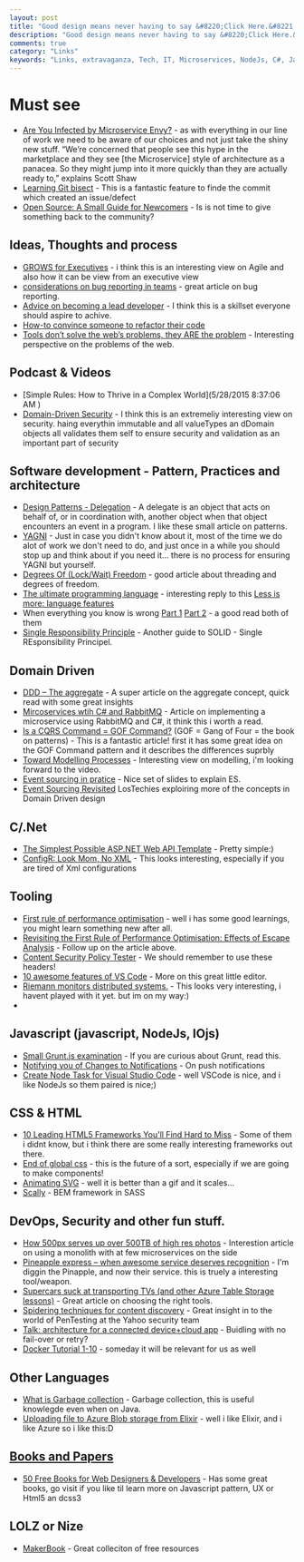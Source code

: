 ```yaml
---
layout: post
title: "Good design means never having to say &#8220;Click Here.&#8221;"
description: "Good design means never having to say &#8220;Click Here.&#8221;"
comments: true
category: "Links"
keywords: "Links, extravaganza, Tech, IT, Microservices, NodeJs, C#, Javascript, Solution architecture"
---
```


#  Must see #
 * [Are You Infected by Microservice Envy?](http://www.thoughtworks.com/insights/blog/are-you-infected-microservice-envy) - as with everything in our line of work we need to be aware of our choices and not just take the shiny new stuff. “We’re concerned that people see this hype in the marketplace and they see [the Microservice] style of architecture as a panacea. So they might jump into it more quickly than they are actually ready to,” explains Scott Shaw
 * [Learning Git bisect](http://blog.humphd.org/learning-to-git-bisect/) - This is a fantastic feature to finde the commit which created an issue/defect
 * [Open Source: A Small Guide for Newcomers](http://www.felixrieseberg.com/open-source-newcomers/) - Is is not time to give something back to the community?


##  Ideas, Thoughts and process ##
 * [GROWS for Executives](http://triagile.org/wp-content/uploads/2015/04/GROWS-for-Executives-Jared-Richardson.pdf) - i think this is an interesting view on Agile and also how it can be view from an executive view
  * [considerations on bug reporting in teams](https://css-tricks.com/considerations-on-bug-reporting-in-teams) - great article on bug reporting.
  * [Advice on becoming a lead developer](http://simpleprogrammer.com/2015/05/25/some-advice-on-becoming-a-lead-developer/) - I think this is a skillset everyone should aspire to achive.
  * [How-to convince someone to refactor their code](http://blogs.quovantis.com/how-to-convince-someone-to-refactor-their-code/)
  * [Tools don’t solve the web’s problems, they ARE the problem](http://www.quirksmode.org/blog/archives/2015/05/tools_dont_solv.html) - Interesting perspective on the problems of the web.
 
##  Podcast & Videos ##
  * [Simple Rules: How to Thrive in a Complex World](5/28/2015 8:37:06 AM )
  * [Domain-Driven Security](http://architects.dzone.com/articles/domain-driven-security) - I think this is an extremeliy interesting view on security. haing everythin immutable and all valueTypes an dDomain objects all validates them self to ensure security and validation as an important part of security

##  Software development - Pattern, Practices and architecture ##
 * [Design Patterns - Delegation](http://code.tutsplus.com/articles/design-patterns-delegation--cms-23901) - A delegate is an object that acts on behalf of, or in coordination with, another object when that object encounters an event in a program. I like these small article on patterns.
 * [YAGNI](http://martinfowler.com/bliki/Yagni.html) - Just in case you didn't know about it, most of the time we do alot of work we don't need to do, and just once in a while you should stop up and think about if you need it... there is no process for ensuring YAGNI but yourself.
  * [Degrees Of (Lock/Wait) Freedom](http://psy-lob-saw.blogspot.dk/2015/05/degrees-of-lockwait-freedom.html) - good article about threading and degrees of freedom.
  * [The ultimate programming language](http://blog.cellfish.se/2015/05/the-ultimate-programming-language.html) - interesting reply to this [Less is more: language features](http://blog.ploeh.dk/2015/04/13/less-is-more-language-features/)
  * When everything you know is wrong [Part 1](http://ericlippert.com/2015/05/18/when-everything-you-know-is-wrong-part-one/) [Part 2](http://ericlippert.com/2015/05/21/when-everything-you-know-is-wrong-part-two/) - a good read both of them
  * [Single Responsibility Principle](http://scrumblogmillionaire.com/2015/05/27/single-responsibility-principle/) - Another guide to SOLID - Single REsponsibility Principel.

##  Domain Driven ##
  * [DDD – The aggregate](https://lostechies.com/gabrielschenker/2015/05/25/ddd-the-aggregate/) - A super article on the aggregate concept, quick read with some great insights
  * [Mircoservices wtih C# and RabbitMQ](http://insidethecpu.com/2015/05/22/microservices-with-c-and-rabbitmq/) - Article on implementing a microservice using RabbitMQ and C#, it think this i worth a read.
  * [Is a CQRS Command = GOF Command?](http://danielwhittaker.me/2015/05/25/is-a-cqrs-command-gof-command/) (GOF = Gang of Four = the book on patterns) - This is a fantastic article! first it has some great idea on the GOF Command pattern and it describes the differences suprbly
  * [Toward Modelling Processes](https://speakerdeck.com/mathiasverraes/towards-modelling-processes) - Interesting view on modelling, i'm looking forward to the video. 
  * [Event sourcing in pratice](http://ookami86.github.io/event-sourcing-in-practice/) - Nice set of slides to explain ES.
  * [Event Sourcing Revisited](https://lostechies.com/gabrielschenker/2015/05/26/event-sourcing-revisited/) LosTechies exploiring more of the concepts in Domain Driven design
 

##  C/.Net ##
  * [The Simplest Possible ASP.NET Web API Template](http://www.bizcoder.com/the-simplest-possible-asp-net-web-api-template) - Pretty simple:)
  * [ConfigR: Look Mom, No XML](http://codeopinion.com/configr-look-mom-no-xml/) - This looks interesting, especially if you are tired of Xml configurations
 
##  Tooling ##
  * [First rule of performance optimisation](http://www.javacodegeeks.com/2015/01/first-rule-of-performance-optimisation.html) - well i has some good learnings, you might learn something new after all.
  * [Revisiting the First Rule of Performance Optimisation: Effects of Escape Analysis](http://www.javacodegeeks.com/2015/05/revisiting-the-first-rule-of-performance-optimisation-effects-of-escape-analysis.html) - Follow up on the article above.
  * [Content Security Policy Tester](http://csptester.io/) - We should remember to use these headers!
  * [10 awesome features of VS Code](http://developer.telerik.com/featured/10-awesome-features-of-visual-studio-code/) - More on this great little editor.
  * [Riemann monitors distributed systems.](http://riemann.io/) - This looks very interesting, i havent played with it yet. but im on my way:)
  * 
 
  
##  Javascript (javascript, NodeJs, IOjs) ##
 * [Small Grunt.js examination](http://www.codeproject.com/Articles/995334/Small-Grunt-js-examination) - If you are curious about Grunt, read this. 
 * [Notifying you of Changes to Notifications](http://updates.html5rocks.com/2015/05/Notifying-you-of-notificiation-changes) - On push notifications
 * [Create Node Task for Visual Studio Code](http://geekswithblogs.net/michelotti/archive/2015/05/20/create-node-task-for-visual-studio-code.aspx) - well VSCode is nice, and i like NodeJs so them paired is nice;)
 

##  CSS & HTML ##
 * [10 Leading HTML5 Frameworks You'll Find Hard to Miss](http://java.dzone.com/articles/10-leading-html5-frameworks) - Some of them i didnt know, but i think there are some really interesting frameworks out there.
 * [End of global css](https://medium.com/seek-ui-engineering/the-end-of-global-css-90d2a4a06284) - this is the future of a sort, especially if we are going to make components!
 * [Animating SVG](https://cssanimation.rocks/buffer) - well it is better than a gif and it scales...
 * [Scally](https://github.com/chris-pearce/scally) - BEM framework in SASS

##  DevOps, Security and other fun stuff. ##
  * [How 500px serves up over 500TB of high res photos](http://stackshare.io/500px/how-500px-serves-up-over-500tb-of-high-res-photos) - Interestion article on using a monolith with at few microservices on the side
  * [Pineapple express – when awesome service deserves recognition](http://www.troyhunt.com/2015/05/pineapple-express-when-awesome-service.html) - I'm diggin the Pinapple, and now their service. this is truely a interesting tool/weapon.
  * [Supercars suck at transporting TVs (and other Azure Table Storage lessons)](http://www.troyhunt.com/2015/05/supercars-suck-at-transporting-tvs-and.html) - Great article on choosing the right tools.
  * [Spidering techniques for content discovery](http://yahoo-security.tumblr.com/post/119615486115/spidering-techniques-for-content-discovery) - Great insight in to the world of PenTesting at the Yahoo security team
  * [Talk: architecture for a connected device+cloud app](http://blogs.msdn.com/b/lucian/archive/2015/05/20/talk-architecture-for-a-connected-device-cloud-app.aspx) - Buidling with no fail-over or retry?
  * [Docker Tutorial 1-10](https://www.youtube.com/watch?v=bV5vbNK3Uhw&list=PLkA60AVN3hh_6cAz8TUGtkYbJSL2bdZ4h) - someday it will be relevant for us as well

##  Other Languages ##
 * [What is Garbage collection](http://www.javacodegeeks.com/2015/05/what-is-garbage-collection.html) - Garbage collection, this is useful knowlegde even when on Java.
  * [Uploading file to Azure Blob storage from Elixir](https://chodounsky.net/2015/05/22/uploading-file-to-azure-blob-storage-from-elixir/) - well i like Elixir, and i like Azure so i like this:D

##  [Books and Papers]() ##
  * [50 Free Books for Web Designers & Developers](http://speckyboy.com/2015/01/12/free-web-design-ebooks-2014/) - Has some great books, go visit if you like til learn more on Javascript pattern, UX or Html5 an dcss3 

##  LOLZ or Nize ##
 * [MakerBook](http://makerbook.net/) - Great colleciton of free resources

 
